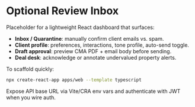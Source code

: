 # Optional Review Inbox

Placeholder for a lightweight React dashboard that surfaces:

- **Inbox / Quarantine**: manually confirm client emails vs. spam.
- **Client profile**: preferences, interactions, tone profile, auto-send toggle.
- **Draft approval**: preview CMA PDF + email body before sending.
- **Deal desk**: acknowledge or annotate undervalued property alerts.

To scaffold quickly:

```bash
npx create-react-app apps/web --template typescript
```

Expose API base URL via Vite/CRA env vars and authenticate with JWT when you wire auth.
